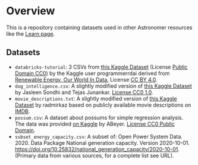 # Overview

This is a repository containing datasets used in other Astronomer resources like the [Learn page](https://docs.astronomer.io/learn).

## Datasets

- `databricks-tutorial`: 3 CSVs from [this Kaggle Dataset](https://www.kaggle.com/datasets/programmerrdai/renewable-energy) (License [Public Domain CC0](https://creativecommons.org/publicdomain/zero/1.0/)) by the Kaggle user programmerrdai derived from [Renewable Energy, Our World In Data](https://ourworldindata.org/renewable-energy), License [CC BY 4.0](https://creativecommons.org/licenses/by/4.0/). 
- `dog_intelligence.csv`: A slightly modified version of [this Kaggle Dataset](https://www.kaggle.com/datasets/jasleensondhi/dog-intelligence-comparison-based-on-size) by Jasleen Sondhi and Tejas Junankar. [License CC0 1.0](https://creativecommons.org/publicdomain/zero/1.0/).
- `movie_descriptions.txt`: A slightly modified version of [this Kaggle Dataset](https://www.kaggle.com/datasets/hijest/genre-classification-dataset-imdb) by radmirkaz based on publicly available movie descriptions on [IMDB](https://www.imdb.com/).
- `possum.csv`: A dataset about possums for simple regression analysis. The data was provided [on Kaggle](https://www.kaggle.com/datasets/abrambeyer/openintro-possum) by ABeyer. [License CC0 Public Domain](https://creativecommons.org/publicdomain/zero/1.0/).
- `subset_energy_capacity.csv`: A subset of: Open Power System Data. 2020. Data Package National generation capacity. Version 2020-10-01. https://doi.org/10.25832/national_generation_capacity/2020-10-01. (Primary data from various sources, for a complete list see URL).